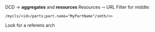 DCD → **aggregates** and **resources**
Resources ⇾ URL
Filter for middle:
```
/mycls/<id>/parts;part.name="MyPartName"/smth/<>
```

Look for a referens arch
